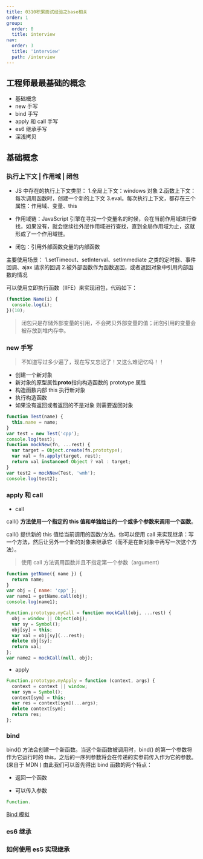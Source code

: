 ```yaml
---
title: 0310积累面试经验之base相关
order: 1
group:
  order: 0
  title: interview
nav:
  order: 3
  title: 'interview'
  path: /interview
---
```


## 工程师最最基础的概念

- 基础概念
- new 手写
- bind 手写
- apply 和 call 手写
- es6 继承手写
- 深浅拷贝

## 基础概念

### 执行上下文 | 作用域 | 闭包

- JS 中存在的执行上下文类型： 1.全局上下文：windows 对象 2.函数上下文：每次调用函数时，创建一个新的上下文 3.eval。每次执行上下文，都存在三个属性：作用域、变量、this

- 作用域链：JavaScript 引擎在寻找一个变量名的时候，会在当前作用域进行查找，如果没有，就会继续往外层作用域进行查找，直到全局作用域为止，这就形成了一个作用域链。
- 闭包：引用外部函数变量的内部函数

主要使用场景： 1.setTimeout、setInterval、setImmediate 之类的定时器、事件回调、ajax 请求的回调 2.被外部函数作为函数返回，或者返回对象中引用内部函数的情况

可以使用立即执行函数（IIFE）来实现闭包，代码如下：

```js
(function Name(i) {
  console.log(i);
})(10);
```

> 闭包只是存储外部变量的引用，不会拷贝外部变量的值；闭包引用的变量会被存放到堆内存中。

### new 手写

> 不知道写过多少遍了，现在写又忘记了！又这么难记忆吗！！

- 创建一个新对象
- 新对象的原型属性**proto**指向构造函数的 prototype 属性
- 构造函数内部 this 执行新对象
- 执行构造函数
- 如果没有返回或者返回的不是对象 则需要返回对象

```js
function Test(name) {
  this.name = name;
}
var test = new Test('cpp');
console.log(test);
function mockNew(fn, ...rest) {
  var target = Object.create(fn.prototype);
  var val = fn.apply(target, rest);
  return val instanceof Object ? val : target;
}
var test2 = mockNew(Test, 'wmh');
console.log(test2);
```

### apply 和 call

- call

call() **方法使用一个指定的 this 值和单独给出的一个或多个参数来调用一个函数**。

call() 提供新的 this 值给当前调用的函数/方法。你可以使用 call 来实现继承：写一个方法，然后让另外一个新的对象来继承它（而不是在新对象中再写一次这个方法）。

> 使用 call 方法调用函数并且不指定第一个参数（argument）

```js
function getName({ name }) {
  return name;
}
var obj = { name: 'cpp' };
var name1 = getName.call(obj);
console.log(name1);

Function.prototype.myCall = function mockCall(obj, ...rest) {
  obj = window || Object(obj);
  var sy = Symbol();
  obj[sy] = this;
  var val = obj[sy](...rest);
  delete obj[sy];
  return val;
};
var name2 = mockCall(null, obj);
```

- apply

```js
Function.prototype.myApply = function (context, args) {
  context = context || window;
  var sym = Symbol();
  context[sym] = this;
  var res = context[sym](...args);
  delete context[sym];
  return res;
};
```

### bind

bind() 方法会创建一个新函数。当这个新函数被调用时，bind() 的第一个参数将作为它运行时的 this，之后的一序列参数将会在传递的实参前传入作为它的参数。(来自于 MDN ) 由此我们可以首先得出 bind 函数的两个特点：

- 返回一个函数

- 可以传入参数

```js
Function.

```

[Bind 模拟](https://segmentfault.com/a/1190000009271416)

### es6 继承

### 如何使用 es5 实现继承
